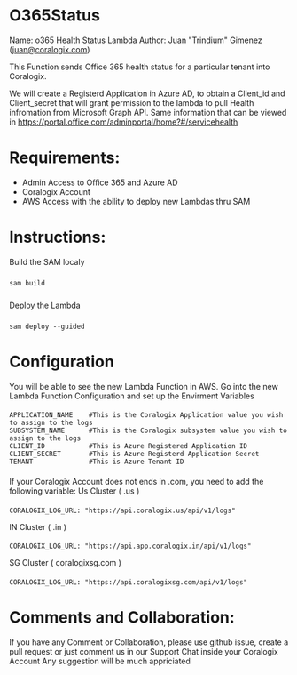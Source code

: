 # O365Status
Name: o365 Health Status Lambda 
Author: Juan "Trindium" Gimenez (juan@coralogix.com)

This Function sends Office 365 health status for a particular tenant into Coralogix.

We will create a Registerd Application in Azure AD, to obtain a Client_id and Client_secret  that will grant permission to the lambda to pull Health infromation from Microsoft Graph API. Same information that can be viewed in https://portal.office.com/adminportal/home?#/servicehealth

# Requirements:
- Admin Access to Office 365 and Azure AD 
- Coralogix Account
- AWS Access with the ability to deploy new Lambdas thru SAM

# Instructions:

Build the SAM localy
#####
    sam build
#####
Deploy the Lambda
#####
    sam deploy --guided
#####

# Configuration
You will be able to see the new Lambda Function in AWS.
Go into the new Lambda Function Configuration and set up the Envirment Variables 
####
    APPLICATION_NAME    #This is the Coralogix Application value you wish to assign to the logs
    SUBSYSTEM_NAME      #This is the Coralogix subsystem value you wish to assign to the logs
    CLIENT_ID           #This is Azure Registered Application ID
    CLIENT_SECRET       #This is Azure Registerd Application Secret
    TENANT              #This is Azure Tenant ID
####        
If your Coralogix Account does not ends in .com, you need to add the following variable:
Us Cluster ( .us )
####
    CORALOGIX_LOG_URL: "https://api.coralogix.us/api/v1/logs"
IN Cluster ( .in )
####
    CORALOGIX_LOG_URL: "https://api.app.coralogix.in/api/v1/logs"
SG Cluster ( coralogixsg.com )
####
    CORALOGIX_LOG_URL: "https://api.coralogixsg.com/api/v1/logs"

# Comments and Collaboration:
If you have any Comment or Collaboration, please use github issue, create a pull request or just comment us in our Support Chat inside your Coralogix Account
Any suggestion will be much appriciated 

